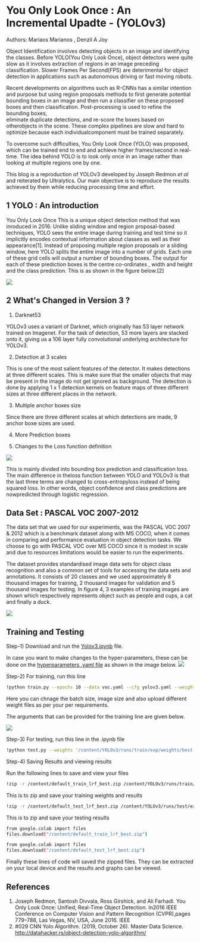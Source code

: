 # You Only Look Once : An Incremental Upadte -  (YOLOv3)

Authors: Mariaos Marianos , Denzil A Joy

Object Identification involves detecting objects in an image and identifying the classes. Before YOLO(You Only Look Once), object detectors were quite
slow as it involves extraction of regions in an image preceding classification. Slower Frames Per Second(FPS) are deterimental for object detection in applications 
such as autonomous driving or fast moving robots.

 Recent  developments  on  algorithms  such  as  R-CNNs  has  a  similar  intention and purpose but using region proposals methods to first generate potential 
 bounding boxes in an image and then run a classifier on these proposed boxes and then classification. Post-processing is used to refine the bounding boxes,  
 eliminate duplicate detections,  and re-score the boxes based on otherobjects in the scene.  These complex pipelines are slow and hard to optimize because each 
 individualcomponent must be trained separately.
 
 To overcome such difficulties, You Only Look Once (YOLO) was proposed, which can be trained end to end and achieve higher frames/second in real-time. The idea 
 behind YOLO is to look only once in an image rather than looking at multiple regions one by one.
 
 This blog is a reproduction of YOLOv3 developed by Joseph Redmon *et al* and reiterated by Ultralytics. Our main objective is to reproduce the results achieved by 
 them while reducing processing time and effort. 
 
 ## 1 YOLO : An introduction
 
 You Only Look Once 
 This is a unique object detection method that was inroduced in 2016. Unlike sliding window and region proposal-based techniques, YOLO sees the entire image
during training and test time so it implicitly encodes contextual information about classes as well as their appearance[1]. Instead of proposing multiple region proposals or a sliding window, here YOLO splits the entire image into a number of grids. Each one of these grid cells will output a number of bounding boxes. The output for each of these prediction boxes is the centre co-ordinates , width and height and the class prediction. This is as shown in the figure below.[2]  

![](http://media5.datahacker.rs/2018/11/slkskssadaw.png)

## 2 What's Changed in Version 3 ?

1) Darknet53 
 
YOLOv3 uses a variant of Darknet, which originally has 53 layer network trained on Imagenet. For the task of detection, 53 more layers are stacked onto it, giving us a 106 layer fully convolutional underlying architecture for YOLOv3.
 
2) Detection at 3 scales

This is one of the most salient features of the detector. It makes detections at three different scales. This is make sure that the smaller objects that may be present in the image do not get ignored as background. The detection is done by applying 1 x 1 detection kernels on feature maps of three different sizes at three different places in the network.

3) Multiple anchor boxes size

Since there are three different scales at which detections are made, 9 anchor boxe sizes are used.

4) More Prediction boxes

5) Changes to the Loss function definition

![](https://i.ibb.co/Mns4J3n/loss-func-yolo.png)

This is mainly divided into bounding box prediction and classification loss.  The main difference in theloss function between YOLO and YOLOv3 is that the last three terms are changed to cross-entropyloss  instead  of  being  squared  loss.   In  other  words,  object  confidence  and  class  predictions  are  nowpredicted through logistic regression.

## Data Set : PASCAL VOC 2007-2012

The data set that we used for our experiments, was the PASCAL VOC 2007 & 2012 which is a
benchmark dataset along with MS COCO, when it comes in comparing and performance evaluation
in object detection tasks. We choose to go with PASCAL VOC over MS COCO since it is modest in
scale and due to resources limitations would be easier to run the experiments.

The dataset provides standardised image data sets for object class recognition and also a common set
of tools for accessing the data sets and annotations. It consists of 20 classes and we used approximately
8 thousand images for training, 2 thousand images for validation and 5 thousand images for testing. In
figure 4, 3 examples of training images are shown which respectively represents object such as people
and cups, a cat and finally a duck.

![](https://ibb.co/9YVY7gm/Dataset.png)

## Training and Testing

Step-1) Download and run the [Yolov3.ipynb](https://github.com/djoy4/YOLOv3/blob/main/Yolov3.ipynb) file. 

In case you want to make changes to the hyper-parameters, these can be done on the [hyperparameters .yaml file](https://github.com/djoy4/YOLOv3/blob/main/data/hyp.scratch.yaml) as shown in the image below. 
![](https://i.ibb.co/XjKRvwD/hyper-chnage-git.png)

Step-2) For training, run this line 

```bash
!python train.py --epochs 10 --data voc.yaml --cfg yolov3.yaml --weights 'yolov3.pt' --batch-size 64 --noautoanchor --img-size 256
```

Here you can chnage the batch size, image size and also upload different weight files as per your per requirements. 

The arguments that can be provided for the training line are given below.

![](https://i.ibb.co/5T0K5MH/arg-yolov3.png)

Step-3) For testing, run this line in the .ipynb file

```bash
!python test.py --weights '/content/YOLOv3/runs/train/exp/weights/best.pt' --data voc.yaml --img-size 256 --batch-size 64 --task test
```

Step-4) Saving Results and viewing results

Run the following lines to save and view your files

```bash
!zip -r /content/default_train_lrf_best.zip /content/YOLOv3/runs/train/exp
```

This is to zip and save your training weights and results

```bash
!zip -r /content/default_test_lrf_best.zip /content/YOLOv3/runs/test/exp
```

This is to zip and save your testing results


```bash
from google.colab import files
files.download("/content/default_train_lrf_best.zip")
```

```bash
from google.colab import files
files.download("/content/default_test_lrf_best.zip")
```

Finally these lines of code will saved the zipped files. They can be extracted on your local device and the results and graphs can be viewed.


## References
1. Joseph Redmon, Santosh Divvala, Ross Girshick, and Ali Farhadi. You Only Look Once: Unified, Real-Time Object Detection. In2016 IEEE Conference on Computer Vision and Pattern Recognition (CVPR),pages 779–788, Las Vegas, NV, USA, June 2016. IEEE 
2. #029 CNN Yolo Algorithm. (2019, October 26). Master Data Science. http://datahacker.rs/object-detection-yolo-algorithm/
